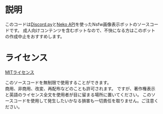 # 説明

このコードは[Discord.py](https://github.com/Rapptz/discord.py)と[Neko API](https://nekobot.xyz/api)を使ったNsfw画像表示ボットのソースコードです。
成人向けコンテンツを含むボットなので、不快になる方はこのボットの作成中止をおすすめします。

# ライセンス

[MITライセンス](LICENCE)

このソースコードを無制限で使用することができます。  
商用、非商用、改変、再配布などのことも許可されます。
ですが、著作権表示と英語のライセンス全文を使用者が目に留まる場所に置いてください。
このソースコードを使用して発生したいかなる損害も一切責任を取りません。ご注意ください。
